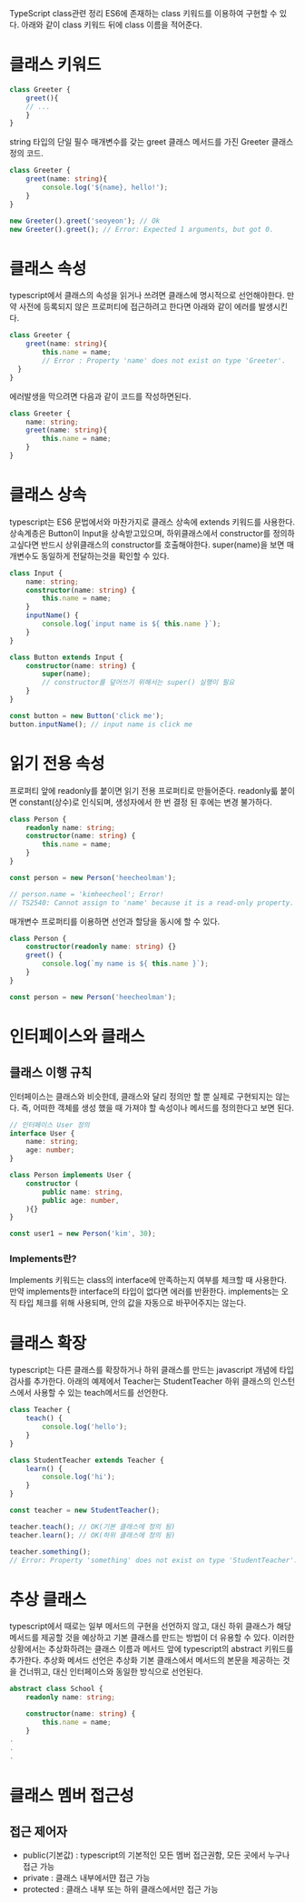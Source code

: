 TypeScript class관련 정리
ES6에 존재하는 class 키워드를 이용하여 구현할 수 있다. 아래와 같이 class 키워드 뒤에 class 이름을 적어준다.


# 클래스 키워드

```ts
class Greeter {
    greet(){
    // ...
    }
}
```

string 타입의 단일 필수 매개변수를 갖는 greet 클래스 메서드를 가진 Greeter 클래스 정의 코드.

```ts
class Greeter {
    greet(name: string){
        console.log('${name}, hello!'); 
    }
}

new Greeter().greet('seoyeon'); // Ok
new Greeter().greet(); // Error: Expected 1 arguments, but got 0.
```




# 클래스 속성
typescript에서 클래스의 속성을 읽거나 쓰려면 클래스에 명시적으로 선언해야한다.
만약 사전에 등록되지 않은 프로퍼티에 접근하려고 한다면 아래와 같이 에러를 발생시킨다.


```ts
class Greeter {
    greet(name: string){
        this.name = name;
        // Error : Property 'name' does not exist on type 'Greeter'.
  }
}
```

에러발생을 막으려면 다음과 같이 코드를 작성하면된다.

```ts
class Greeter {
    name: string;
    greet(name: string){
        this.name = name;
    }
}
```




# 클래스 상속
typescript는 ES6 문법에서와 마찬가지로 클래스 상속에 extends 키워드를 사용한다.
상속계층은 Button이 Input을 상속받고있으며, 하위클래스에서 constructor를 정의하고싶다면 반드시 상위클래스의 constructor를 호출해야한다. 
super(name)을 보면 매개변수도 동일하게 전달하는것을 확인할 수 있다.


```ts
class Input {
    name: string;
    constructor(name: string) {
        this.name = name;
    }
    inputName() {
        console.log(`input name is ${ this.name }`);
    }
}

class Button extends Input {
    constructor(name: string) {
        super(name);
        // constructor를 덮어쓰기 위해서는 super() 실행이 필요
    }
}

const button = new Button('click me');
button.inputName(); // input name is click me
```



# 읽기 전용 속성
프로퍼티 앞에 readonly를 붙이면 읽기 전용 프로퍼티로 만들어준다.
readonly륿 붙이면 constant(상수)로 인식되며, 생성자에서 한 번 결정 된 후에는 변경 불가하다.


```ts
class Person {
    readonly name: string;
    constructor(name: string) {
        this.name = name;
    }
}

const person = new Person('heecheolman');

// person.name = 'kimheecheol'; Error!
// TS2540: Cannot assign to 'name' because it is a read-only property.
```


매개변수 프로퍼티를 이용하면 선언과 할당을 동시에 할 수 있다.

```ts
class Person {
    constructor(readonly name: string) {}
    greet() {
        console.log(`my name is ${ this.name }`);
    }
}

const person = new Person('heecheolman');
```




# 인터페이스와 클래스

## 클래스 이행 규칙
인터페이스는 클래스와 비슷한데, 클래스와 달리 정의만 할 뿐 실제로 구현되지는 않는다. 
즉, 어떠한 객체를 생성 했을 때 가져야 할 속성이나 메서드를 정의한다고 보면 된다.


```ts
// 인터페이스 User 정의
interface User {
    name: string;
    age: number;
}

class Person implements User {
    constructor (
        public name: string,
        public age: number,
    ){}
}

const user1 = new Person('kim', 30);
```

### Implements란?
Implements 키워드는 class의 interface에 만족하는지 여부를 체크할 때 사용한다. 
만약 implements한 interface의 타입이 없다면 에러를 반환한다.
implements는 오직 타입 체크를 위해 사용되며, 안의 값을 자동으로 바꾸어주지는 않는다.




# 클래스 확장
typescript는 다른 클래스를 확장하거나 하위 클래스를 만드는 javascript 개념에 타입 검사를 추가한다.
아래의 예제에서 Teacher는 StudentTeacher 하위 클래스의 인스턴스에서 사용할 수 있는 teach메서드를 선언한다.

```ts
class Teacher {
    teach() {
        console.log('hello');
    }
}

class StudentTeacher extends Teacher {
    learn() {
        console.log('hi');
    }
}

const teacher = new StudentTeacher();

teacher.teach(); // OK(기본 클래스에 정의 됨)
teacher.learn(); // OK(하위 클래스에 정의 됨)

teacher.something(); 
// Error: Property 'something' does not exist on type 'StudentTeacher'.
```



# 추상 클래스
typescript에서 때로는 일부 메서드의 구현을 선언하지 않고, 대신 하위 클래스가 해당 메서드를 제공할 것을 예상하고 기본 클래스를 만드는 방법이 더 유용할 수 있다.
이러한 상황에서는 추상화하려는 클래스 이름과 메서드 앞에 typescript의 abstract 키워드를 추가한다.
추상화 메서드 선언은 추상화 기본 클래스에서 메서드의 본문을 제공하는 것을 건너뛰고, 대신 인터페이스와 동일한 방식으로 선언된다. 

```ts
abstract class School {
    readonly name: string;

    constructor(name: string) {
        this.name = name;
    }
.
.
.
```



# 클래스 멤버 접근성
## 접근 제어자 

- public(기본값) : typescript의 기본적인 모든 멤버 접근권함, 모든 곳에서 누구나 접근 가능
- private : 클래스 내부에서먄 접근 가능
- protected : 클래스 내부 또는 하위 클래스에서만 접근 가능
